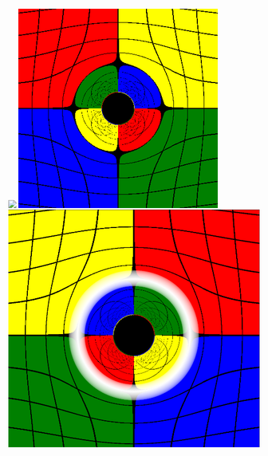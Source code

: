 ![](generated/walk_around.gif)
![](generated/color_map_BH_400_resolution.png)
![](generated/color_map_einstein_ring_BH.png)
